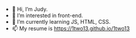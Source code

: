 - 👋 Hi, I’m Judy.
- 👀 I’m interested in front-end.
- 🌱 I’m currently learning  JS, HTML, CSS.
- 📫 My resume is https://1two13.github.io/1two13
